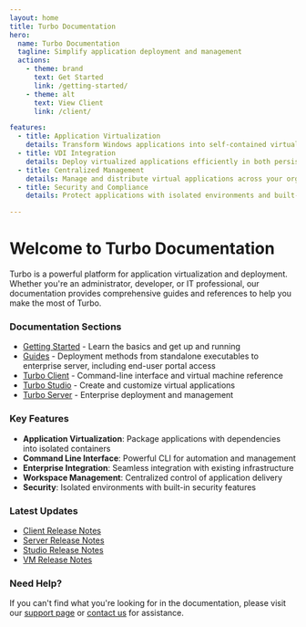 ```yaml
---
layout: home
title: Turbo Documentation
hero:
  name: Turbo Documentation
  tagline: Simplify application deployment and management
  actions:
    - theme: brand
      text: Get Started
      link: /getting-started/
    - theme: alt
      text: View Client
      link: /client/

features:
  - title: Application Virtualization
    details: Transform Windows applications into self-contained virtual applications that run anywhere.
  - title: VDI Integration
    details: Deploy virtualized applications efficiently in both persistent and non-persistent VDI environments.
  - title: Centralized Management
    details: Manage and distribute virtual applications across your organization with Turbo Server workspaces.
  - title: Security and Compliance
    details: Protect applications with isolated environments and built-in vulnerability scanning.

---
```


# Welcome to Turbo Documentation

Turbo is a powerful platform for application virtualization and deployment. Whether you're an administrator, developer, or IT professional, our documentation provides comprehensive guides and references to help you make the most of Turbo.

### Documentation Sections

- [Getting Started](/getting-started/) - Learn the basics and get up and running
- [Guides](/guides/) - Deployment methods from standalone executables to enterprise server, including end-user portal access
- [Turbo Client](/client/) - Command-line interface and virtual machine reference
- [Turbo Studio](/studio/) - Create and customize virtual applications
- [Turbo Server](/server/) - Enterprise deployment and management

### Key Features

- **Application Virtualization**: Package applications with dependencies into isolated containers
- **Command Line Interface**: Powerful CLI for automation and management
- **Enterprise Integration**: Seamless integration with existing infrastructure
- **Workspace Management**: Centralized control of application delivery
- **Security**: Isolated environments with built-in security features

### Latest Updates

- [Client Release Notes](/releases/client/25.1.19.1661/release_notes)
- [Server Release Notes](/releases/server/24.11.2671/release_notes)
- [Studio Release Notes](/releases/studio/25.1.5/release_notes)
- [VM Release Notes](/releases/vm/25.1.11/release_notes)

### Need Help?

If you can't find what you're looking for in the documentation, please visit our [support page](https://turbo.net/support) or [contact us](https://turbo.net/contact) for assistance.
